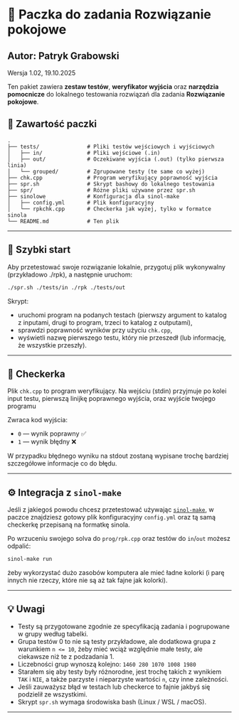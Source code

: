 # 🧩 Paczka do zadania Rozwiązanie pokojowe
## Autor: Patryk Grabowski

Wersja 1.02, 19.10.2025

Ten pakiet zawiera **zestaw testów**, **weryfikator wyjścia** oraz **narzędzia pomocnicze** do lokalnego testowania rozwiązań dla zadania **Rozwiązanie pokojowe**.

## 📁 Zawartość paczki

```
.
├── tests/               # Pliki testów wejściowych i wyjściowych
│   ├── in/              # Pliki wejściowe (.in)
│   ├── out/             # Oczekiwane wyjścia (.out) (tylko pierwsza linia)
│   └── grouped/         # Zgrupowane testy (te same co wyżej)
├── chk.cpp              # Program weryfikujący poprawność wyjścia
├── spr.sh               # Skrypt bashowy do lokalnego testowania
├── spr/                 # Różne pliki używane przez spr.sh
├── sinolowe             # Konfiguracja dla sinol-make
│   ├── config.yml       # Plik konfiguracyjny
│   └── rpkchk.cpp       # Checkerka jak wyżej, tylko w formatce sinola
└── README.md            # Ten plik
````

---

## 🚀 Szybki start

Aby przetestować swoje rozwiązanie lokalnie, przygotuj plik wykonywalny (przykładowo ./rpk), a następnie uruchom:

```bash
./spr.sh ./tests/in ./rpk ./tests/out
```

Skrypt:

* uruchomi program na podanych testach (pierwszy argument to katalog z inputami, drugi to program, trzeci to katalog z outputami),
* sprawdzi poprawność wyników przy użyciu `chk.cpp`,
* wyświetli nazwę pierwszego testu, który nie przeszedł (lub informację, że wszystkie przeszły).

---

## 🧪 Checkerka

Plik `chk.cpp` to program weryfikujący.
Na wejściu (stdin) przyjmuje po kolei input testu, pierwszą linijkę poprawnego wyjścia, oraz wyjście twojego programu

Zwraca kod wyjścia:

* `0` — wynik poprawny ✅
* `1` — wynik błędny ❌

W przypadku błędnego wyniku na stdout zostaną wypisane trochę bardziej szczegółowe informacje co do błędu.

---

## ⚙️ Integracja z `sinol-make`

Jeśli z jakiegoś powodu chcesz przetestować używając [`sinol-make`](https://github.com/sinol-project/sinol-make), w paczce znajdziesz gotowy plik konfiguracyjny `config.yml` oraz tą samą checkerkę przepisaną na formatkę sinola.

Po wrzuceniu swojego solva do `prog/rpk.cpp` oraz testów do `in`/`out` możesz odpalić:

```bash
sinol-make run
```

żeby wykorzystać dużo zasobów komputera ale mieć ładne kolorki (i parę innych nie rzeczy, które nie są aż tak fajne jak kolorki).

---

## 💡 Uwagi

* Testy są przygotowane zgodnie ze specyfikacją zadania i pogrupowane w grupy według tabelki.
* Grupa testów 0 to nie są testy przykładowe, ale dodatkowa grupa z warunkiem `n <= 10`, żeby mieć wciąż względnie małe testy, ale ciekawsze niż te z podzadania 1.
* Liczebności grup wynoszą kolejno: `1460 280 1070 1008 1980`
* Starałem się aby testy były różnorodne, jest trochę takich z wynikiem `TAK` i `NIE`, a także parzyste i nieparzyste wartości `n`, czy inne zależności.
* Jeśli zauważysz błąd w testach lub checkerce to fajnie jakbyś się podzielił ze wszystkimi.
* Skrypt `spr.sh` wymaga środowiska bash (Linux / WSL / macOS).

---

